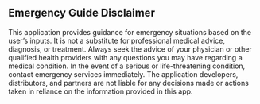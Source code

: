 
## Emergency Guide Disclaimer
This application provides guidance for emergency situations based on the user’s inputs. It is not a substitute for professional medical advice, diagnosis, or treatment. Always seek the advice of your physician or other qualified health providers with any questions you may have regarding a medical condition. In the event of a serious or life-threatening condition, contact emergency services immediately. The application developers, distributors, and partners are not liable for any decisions made or actions taken in reliance on the information provided in this app.